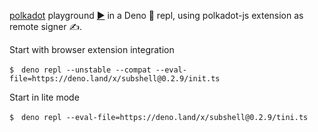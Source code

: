 [polkadot](https://deno.land/x/polkadot) playground [▶️](https://subshell.xyz)
in a Deno 🦕 repl, using polkadot-js extension as remote signer ✍️.

Start with browser extension integration

```
$　deno repl --unstable --compat --eval-file=https://deno.land/x/subshell@0.2.9/init.ts
```

Start in lite mode

```
$　deno repl --eval-file=https://deno.land/x/subshell@0.2.9/tini.ts
```
